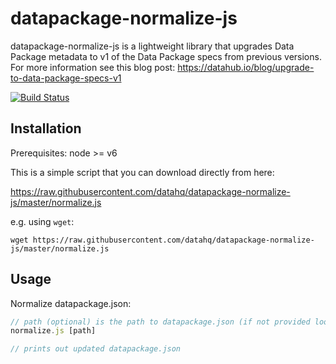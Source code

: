 # datapackage-normalize-js

datapackage-normalize-js is a lightweight library that upgrades Data Package metadata to v1 of the Data Package specs from previous versions. For more information see this blog post: https://datahub.io/blog/upgrade-to-data-package-specs-v1

[![Build Status](https://travis-ci.org/datahq/data.js.svg?branch=master)](https://travis-ci.org/datahq/datapackage-normalize-js)

## Installation

Prerequisites: node >= v6

This is a simple script that you can download directly from here:

https://raw.githubusercontent.com/datahq/datapackage-normalize-js/master/normalize.js

e.g. using `wget`:

```
wget https://raw.githubusercontent.com/datahq/datapackage-normalize-js/master/normalize.js
```

## Usage

Normalize datapackage.json:

```javascript
// path (optional) is the path to datapackage.json (if not provided looks in current directory)
normalize.js [path]

// prints out updated datapackage.json 
```
